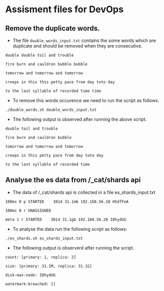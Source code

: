 # Assisment files for DevOps

## Remove the duplicate words.

- The file `double_words_input.txt` contains the some words which are duplicate and should be removed when they are consecutive.

~~~
double double toil and trouble 

fire burn and cauldron bubble bubble 

tomorrow and tomorrow and tomorrow 

creeps in this this petty pace from day toto day 

to the last syllable of recorded time time
~~~

- To remove this words occurence we need to run the script as follows.

~~~
./double_words.sh double_words_input.txt
~~~

- The following output is observed after running the above script.

~~~
double toil and trouble

fire burn and cauldron bubble

tomorrow and tomorrow and tomorrow

creeps in this petty pace from day toto day

to the last syllable of recorded time
~~~

## Analyse the es data from /_cat/shards api

- The data of /_cat/shards api is collected in a file es_shards_input.txt

~~~
100ms 0 p STARTED    3014 31.1mb 192.168.56.10 H5dfFeA 

100ms 0 r UNASSIGNED 

meta 1 r STARTED    3014 31.1gb 192.168.56.20 I8hydUG
~~~

- To analyse the data run the following script as follows:

~~~
./es_shards.sh es_shards_input.txt
~~~

- The following output is observerd after running the script.

~~~
count: [primary: 1, replica: 2]

size: [primary: 31.1M, replica: 31.1G]

disk-max-node: I8hydUG

watermark-breached: []
~~~